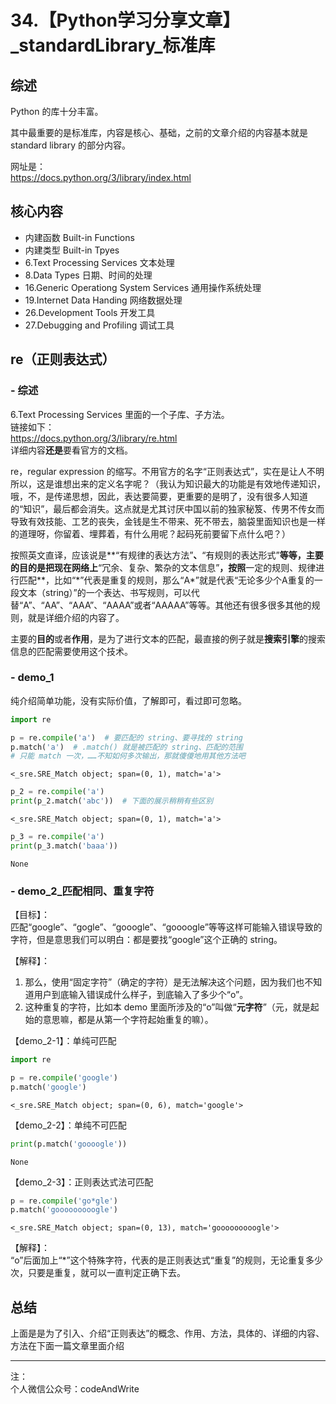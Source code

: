 
# 34.【Python学习分享文章】\_standardLibrary_标准库

## 综述

Python 的库十分丰富。

其中最重要的是标准库，内容是核心、基础，之前的文章介绍的内容基本就是 standard library 的部分内容。

网址是：  
https://docs.python.org/3/library/index.html

## 核心内容

- 内建函数 Built-in Functions
- 内建类型 Built-in Tpyes
- 6.Text Processing Services 文本处理
- 8.Data Types 日期、时间的处理
- 16.Generic Operationg System Services 通用操作系统处理
- 19.Internet Data Handing 网络数据处理
- 26.Development Tools 开发工具
- 27.Debugging and Profiling 调试工具

## re（正则表达式）

### - 综述

6.Text Processing Services 里面的一个子库、子方法。  
链接如下：  
https://docs.python.org/3/library/re.html  
详细内容**还是**要看官方的文档。

re，regular expression 的缩写。不用官方的名字“正则表达式”，实在是让人不明所以，这是谁想出来的定义名字呢？（我认为知识最大的功能是有效地传递知识，哦，不，是传递思想，因此，表达要简要，更重要的是明了，没有很多人知道的“知识”，最后都会消失。这点就是尤其讨厌中国以前的独家秘笈、传男不传女而导致有效技能、工艺的丧失，金钱是生不带来、死不带去，脑袋里面知识也是一样的道理呀，你留着、埋葬着，有什么用呢？起码死前要留下点什么吧？）

按照英文直译，应该说是**“有规律的表达方法”**、**“有规则的表达形式”**等等，主要的目的是把现在网络上**“冗余、复杂、繁杂的文本信息”**，按照**一定的规则、规律进行匹配**，比如“\*”代表是重复的规则，那么“A\*”就是代表“无论多少个A重复的一段文本（string）”的一个表达、书写规则，可以代替“A”、“AA”、“AAA”、“AAAA”或者“AAAAA”等等。其他还有很多很多其他的规则，就是详细介绍的内容了。

主要的**目的**或者**作用**，是为了进行文本的匹配，最直接的例子就是**搜索引擎**的搜索信息的匹配需要使用这个技术。

### - demo_1

纯介绍简单功能，没有实际价值，了解即可，看过即可忽略。


```python
import re

p = re.compile('a')  # 要匹配的 string、要寻找的 string
p.match('a')  # .match() 就是被匹配的 string、匹配的范围
# 只能 match 一次，……不知如何多次输出，那就傻傻地用其他方法吧
```




    <_sre.SRE_Match object; span=(0, 1), match='a'>




```python
p_2 = re.compile('a')
print(p_2.match('abc'))  # 下面的展示稍稍有些区别
```

    <_sre.SRE_Match object; span=(0, 1), match='a'>
    


```python
p_3 = re.compile('a')
print(p_3.match('baaa'))
```

    None
    

### - demo\_2\_匹配相同、重复字符

【目标】：  
匹配“google”、“gogle”、“gooogle”、“goooogle”等等这样可能输入错误导致的字符，但是意思我们可以明白：都是要找“google”这个正确的 string。

【解释】：  
1. 那么，使用“固定字符”（确定的字符）是无法解决这个问题，因为我们也不知道用户到底输入错误成什么样子，到底输入了多少个“o”。
2. 这种重复的字符，比如本 demo 里面所涉及的“o”叫做“**元字符**”（元，就是起始的意思嘛，都是从第一个字符起始重复的嘛）。

【demo_2-1】：单纯可匹配


```python
import re

p = re.compile('google')
p.match('google')
```




    <_sre.SRE_Match object; span=(0, 6), match='google'>



【demo_2-2】：单纯不可匹配


```python
print(p.match('goooogle'))
```

    None
    

【demo_2-3】：正则表达式法可匹配


```python
p = re.compile('go*gle')
p.match('gooooooooogle')
```




    <_sre.SRE_Match object; span=(0, 13), match='gooooooooogle'>



【解释】：  
“o”后面加上“*”这个特殊字符，代表的是正则表达式“重复”的规则，无论重复多少次，只要是重复，就可以一直判定正确下去。

## 总结

上面是是为了引入、介绍“正则表达”的概念、作用、方法，具体的、详细的内容、方法在下面一篇文章里面介绍

---
注：  
个人微信公众号：codeAndWrite
